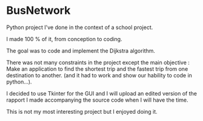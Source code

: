 # BusNetwork

Python project I've done in the context of a school project.

I made 100 % of it, from conception to coding.

The goal was to code and implement the Dijkstra algorithm.

There was not many constraints in the project except the main objective :
Make an application to find the shortest trip and the fastest trip from one destination to another.
(and it had to work and show our hability to code in python...).

I decided to use Tkinter for the GUI and I will upload an edited version of the rapport I made accompanying the source code when I will have the time.

This is not my most interesting project but I enjoyed doing it.
